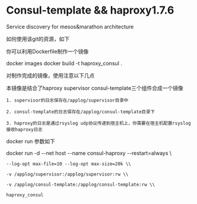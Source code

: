 # Consul-template && haproxy1.7.6
Service discovery for mesos&amp;marathon architecture

如何使用该git的资源，如下 

你可以利用Dockerfile制作一个镜像

docker images docker build -t haproxy_consul . 

对制作完成的镜像，使用注意以下几点 

本镜像是结合了haproxy supervisor consul-template三个组件合成一个镜像 

	1. supervisor的日志保存在/applog/supervisor目录中 
	
	2. consul-template的日志保存在/applog/consul-template目录下 
	
	3. haproxy的日志是通过rsyslog udp协议传递到宿主机上，你需要在宿主机配置rsyslog接收haproxy日志 
	
docker run 参数如下

docker run -d --net host --name consul-haproxy --restart=always \\

	--log-opt max-file=10 --log-opt max-size=20k \\
	
	-v /applog/supervisor:/applog/supervisor:rw \\
	
	-v /applog/consul-template:/applog/consul-template:rw \\
	
	haproxy_consul
 
